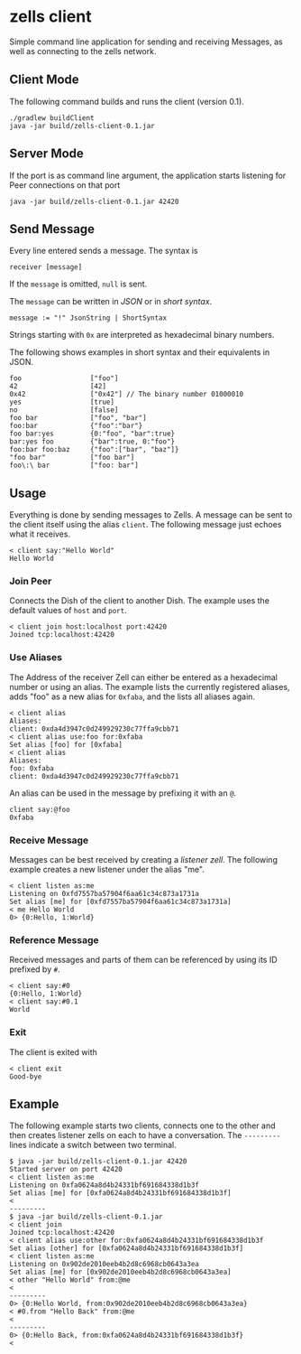 # zells client

Simple command line application for sending and receiving Messages, as well as connecting to the zells network.

## Client Mode

The following command builds and runs the client (version 0.1).

    ./gradlew buildClient
    java -jar build/zells-client-0.1.jar

## Server Mode

If the port is as command line argument, the application starts listening for Peer connections on that port

    java -jar build/zells-client-0.1.jar 42420

## Send Message

Every line entered sends a message. The syntax is

    receiver [message]

If the `message` is omitted, `null` is sent.

The `message` can be written in *JSON* or in *short syntax*.

    message := "!" JsonString | ShortSyntax

Strings starting with `0x` are interpreted as hexadecimal binary numbers.

The following shows examples in short syntax and their equivalents in JSON.

    foo                 ["foo"]
    42                  [42]
    0x42                ["0x42"] // The binary number 01000010
    yes                 [true]
    no                  [false]
    foo bar             ["foo", "bar"]
    foo:bar             {"foo":"bar"}
    foo bar:yes         {0:"foo", "bar":true}
    bar:yes foo         {"bar":true, 0:"foo"}
    foo:bar foo:baz     {"foo":["bar", "baz"]}
    "foo bar"           ["foo bar"]
    foo\:\ bar          ["foo: bar"]

## Usage

Everything is done by sending messages to Zells. A message can be sent to the client itself using the alias `client`. The following message just echoes what it receives.

    < client say:"Hello World"
    Hello World

### Join Peer

Connects the Dish of the client to another Dish. The example uses the default values of `host` and `port`.

    < client join host:localhost port:42420
    Joined tcp:localhost:42420

### Use Aliases

The Address of the receiver Zell can either be entered as a hexadecimal number or using an alias. The example lists the currently registered aliases, adds "foo" as a new alias for `0xfaba`, and the lists all aliases again.

    < client alias
    Aliases:
    client: 0xda4d3947c0d249929230c77ffa9cbb71
    < client alias use:foo for:0xfaba
    Set alias [foo] for [0xfaba]
    < client alias
    Aliases:
    foo: 0xfaba
    client: 0xda4d3947c0d249929230c77ffa9cbb71

An alias can be used in the message by prefixing it with an `@`.

    client say:@foo
    0xfaba

### Receive Message

Messages can be best received by creating a *listener zell*. The following example creates a new listener under the alias "me".

    < client listen as:me
    Listening on 0xfd7557ba57904f6aa61c34c873a1731a
    Set alias [me] for [0xfd7557ba57904f6aa61c34c873a1731a]
    < me Hello World
    0> {0:Hello, 1:World}

### Reference Message

Received messages and parts of them can be referenced by using its ID prefixed by `#`.

    < client say:#0
    {0:Hello, 1:World}
    < client say:#0.1
    World

### Exit

The client is exited with

    < client exit
    Good-bye


## Example

The following example starts two clients, connects one to the other and then creates listener zells on each to have a conversation. The `---------` lines indicate a switch between two terminal.

    $ java -jar build/zells-client-0.1.jar 42420
    Started server on port 42420
    < client listen as:me
    Listening on 0xfa0624a8d4b24331bf691684338d1b3f
    Set alias [me] for [0xfa0624a8d4b24331bf691684338d1b3f]
    <
    ---------
    $ java -jar build/zells-client-0.1.jar
    < client join
    Joined tcp:localhost:42420
    < client alias use:other for:0xfa0624a8d4b24331bf691684338d1b3f
    Set alias [other] for [0xfa0624a8d4b24331bf691684338d1b3f]
    < client listen as:me
    Listening on 0x902de2010eeb4b2d8c6968cb0643a3ea
    Set alias [me] for [0x902de2010eeb4b2d8c6968cb0643a3ea]
    < other "Hello World" from:@me
    <
    ---------
    0> {0:Hello World, from:0x902de2010eeb4b2d8c6968cb0643a3ea}
    < #0.from "Hello Back" from:@me
    <
    ---------
    0> {0:Hello Back, from:0xfa0624a8d4b24331bf691684338d1b3f}
    <
